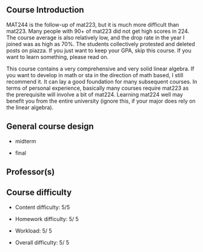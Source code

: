 ## Course Introduction

MAT244 is the follow-up of mat223, but it is much more difficult than mat223. Many people with 90+ of mat223 did not get high scores in 224. The course average is also relatively low, and the drop rate in the year I joined was as high as 70%. The students collectively protested and deleted posts on piazza. If you just want to keep your GPA, skip this course. If you want to learn something, please read on.

This course contains a very comprehensive and very solid linear algebra. If you want to develop in math or sta in the direction of math based, I still recommend it. It can lay a good foundation for many subsequent courses.
In terms of personal experience, basically many courses require mat223 as the prerequisite will involve a bit of mat224. Learning mat224 well may benefit you from the entire university (ignore this, if your major does rely on the linear algebra).

## General course design

- midterm

- final

## Professor(s)

## Course difficulty

- Content difficulty: 5/5

- Homework difficulty: 5/ 5

- Workload: 5/ 5

- Overall difficulty: 5/ 5